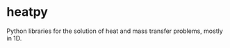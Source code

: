 <a id="top"></a>
# heatpy

Python libraries for the solution of heat and mass transfer problems, mostly in 1D.
